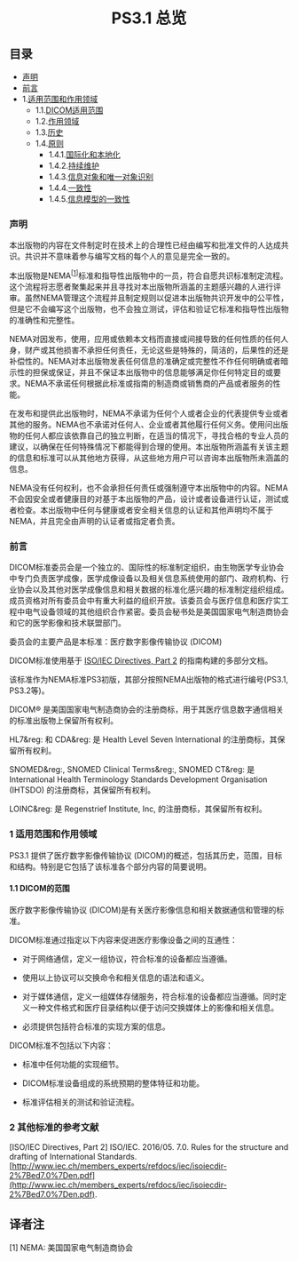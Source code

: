 <h1 align="center">PS3.1 总览</h1>

## 目录

* [声明](#notice-and-disclaimer)
* [前言](#foreword)
* 1.[适用范围和作用领域](#scope-and-field-of-application)
    * 1.1.[DICOM适用范围](#scope-of-dicom)
    * 1.2.[作用领域](#field-of-application)
    * 1.3.[历史](#history)
    * 1.4.[原则](#principles)
        * 1.4.1.[国际化和本地化](#global-applicability-and-localization)
        * 1.4.2.[持续维护](#continuous-maintenance)
        * 1.4.3.[信息对象和唯一对象识别](#information-objects-and-unique-object-identification)
        * 1.4.4.[一致性](#conformance)
        * 1.4.5.[信息模型的一致性](#consistency-of-information-model)

### <a name="notice-and-disclaimer"></a> 声明

本出版物的内容在文件制定时在技术上的合理性已经由编写和批准文件的人达成共识。共识并不意味着参与编写文档的每个人的意见是完全一致的。

本出版物是NEMA<sup>[[1](#nema)]</sup>标准和指导性出版物中的一员，符合自愿共识标准制定流程。这个流程将志愿者聚集起来并且寻找对本出版物所涵盖的主题感兴趣的人进行评审。虽然NEMA管理这个流程并且制定规则以促进本出版物共识开发中的公平性，但是它不会编写这个出版物，也不会独立测试，评估和验证它标准和指导性出版物的准确性和完整性。

NEMA对因发布，使用，应用或依赖本文档而直接或间接导致的任何性质的任何人身，财产或其他损害不承担任何责任，无论这些是特殊的，简洁的，后果性的还是补偿性的。NEMA对本出版物发表任何信息的准确定或完整性不作任何明确或者暗示性的担保或保证，并且不保证本出版物中的信息能够满足你任何特定目的或要求。NEMA不承诺任何根据此标准或指南的制造商或销售商的产品或者服务的性能。

在发布和提供此出版物时，NEMA不承诺为任何个人或者企业的代表提供专业或者其他的服务。NEMA也不承诺对任何人、企业或者其他履行任何义务。使用问出版物的任何人都应该依靠自己的独立判断，在适当的情况下，寻找合格的专业人员的建议，以确保在任何特殊情况下都能得到合理的使用。本出版物所涵盖有关该主题的信息和标准可以从其他地方获得，从这些地方用户可以咨询本出版物所未涵盖的信息。

NEMA没有任何权利，也不会承担任何责任或强制遵守本出版物中的内容。NEMA不会因安全或者健康目的对基于本出版物的产品，设计或者设备进行认证，测试或者检查。本出版物中任何与健康或者安全相关信息的认证和其他声明均不属于NEMA，并且完全由声明的认证者或指定者负责。

### <a name="foreword"></a> 前言

DICOM标准委员会是一个独立的、国际性的标准制定组织，由生物医学专业协会中专门负责医学成像，医学成像设备以及相关信息系统使用的部门、政府机构、行业协会以及其他对医学成像信息和相关数据的标准化感兴趣的标准制定组织组成。成员资格对所有委员会中有重大利益的组织开放。该委员会与医疗信息和医疗实工程中电气设备领域的其他组织合作紧密。委员会秘书处是美国国家电气制造商协会和它的医学影像和技术联盟部门。

委员会的主要产品是本标准：医疗数字影像传输协议 (DICOM)

DICOM标准使用基于 [ISO/IEC Directives, Part 2](#iso-iec-directives-part-2) 的指南构建的多部分文档。

该标准作为NEMA标准PS3初版，其部分按照NEMA出版物的格式进行编号(PS3.1, PS3.2等)。

DICOM&reg; 是美国国家电气制造商协会的注册商标，用于其医疗信息数字通信相关的标准出版物上保留所有权利。

HL7&reg: 和 CDA&reg: 是 Health Level Seven International 的注册商标，其保留所有权利。

SNOMED&reg:, SNOMED Clinical Terms&reg:, SNOMED CT&reg: 是 International Health Terminology Standards Development Organisation (IHTSDO) 的注册商标，其保留所有权利。

LOINC&reg: 是 Regenstrief Institute, Inc, 的注册商标，其保留所有权利。

### 1 <a name="scope-and-field-of-application"></a> 适用范围和作用领域

PS3.1 提供了医疗数字影像传输协议 (DICOM)的概述，包括其历史，范围，目标和结构。特别是它包括了该标准各个部分内容的简要说明。

#### <a name="scope-of-dicom"></a>1.1 DICOM的范围

医疗数字影像传输协议 (DICOM)是有关医疗影像信息和相关数据通信和管理的标准。

DICOM标准通过指定以下内容来促进医疗影像设备之间的互通性：

* 对于网络通信，定义一组协议，符合标准的设备都应当遵循。
    
* 使用以上协议可以交换命令和相关信息的语法和语义。

* 对于媒体通信，定义一组媒体存储服务，符合标准的设备都应当遵循。同时定义一种文件格式和医疗目录结构以便于访问交换媒体上的影像和相关信息。

* 必须提供包括符合标准的实现方案的信息。

DICOM标准不包括以下内容：

* 标准中任何功能的实现细节。

* DICOM标准设备组成的系统预期的整体特征和功能。

* 标准评估相关的测试和验证流程。

### 2 <a name="normative-references"></a> 其他标准的参考文献

<a name="iso-iec-directives-part-2"></a>[ISO/IEC Directives, Part 2] ISO/IEC. 2016/05. 7.0. Rules for the structure and drafting of International Standards. [http://www.iec.ch/members_experts/refdocs/iec/isoiecdir-2%7Bed7.0%7Den.pdf](http://www.iec.ch/members_experts/refdocs/iec/isoiecdir-2%7Bed7.0%7Den.pdf).

## 译者注

[1] <a name="nema">NEMA</a>: 美国国家电气制造商协会